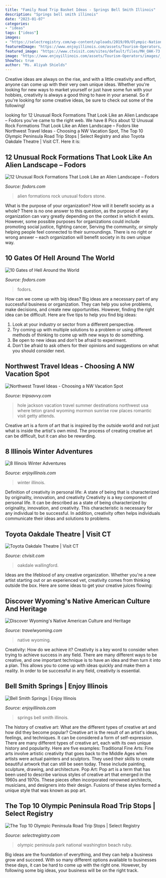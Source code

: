 ```yaml
---
title: "Family Road Trip Basket Ideas - Springs Bell Smith Illinois"
description: "Springs bell smith illinois"
date: "2023-01-07"
categories:
- "ideas"
tags: ["ideas"]
images:
- "https://selectregistry.com/wp-content/uploads/2019/09/Olympic-National-Park-Ruby-Beach-Washington-.jpg"
featuredImage: "https://www.enjoyillinois.com/assets/Tourism-Operators/images/_resampled/ScaleWidthWzEyMDBd/cd43505506c9045bb99e9f9205dc1ca0db277b2ce1fd229bd6e7296bf3a5328d2.jpg"
featured_image: "https://www.ctvisit.com/sites/default/files/MH_OAK-73.jpg"
image: "https://www.enjoyillinois.com/assets/Tourism-Operators/images/_resampled/ScaleWidthWzEyMDBd/cd43505506c9045bb99e9f9205dc1ca0db277b2ce1fd229bd6e7296bf3a5328d2.jpg"
ShowToc: true
author: "Ms. Aliyah Shields"
---
```



Creative ideas are always on the rise, and with a little creativity and effort, anyone can come up with their very own unique ideas. Whether you're looking for new ways to market yourself or just have some fun with your hobbies, creativity is always a good thing to have in your arsenal. So if you're looking for some creative ideas, be sure to check out some of the following!

	

		
looking for 12 Unusual Rock Formations That Look Like an Alien Landscape – Fodors you've came to the right web. We have 8 Pics about 12 Unusual Rock Formations That Look Like an Alien Landscape – Fodors like Northwest Travel Ideas - Choosing a NW Vacation Spot, The Top 10 Olympic Peninsula Road Trip Stops | Select Registry and also Toyota Oakdale Theatre | Visit CT. Here it is:
		
    
## 12 Unusual Rock Formations That Look Like An Alien Landscape – Fodors

<img loading=lazy src="https://www.fodors.com/wp-content/uploads/2017/10/Alien-Worlds-of-Stone-Chiricahua-National-Monument-1.jpg" onerror="this.onerror=null;this.src='https://tse2.mm.bing.net/th?id=OIP.s0cL5ybv9VK9J8F5XIeACgHaE8&amp;pid=15.1';" alt="12 Unusual Rock Formations That Look Like an Alien Landscape – Fodors">

_Source: fodors.com_

>alien formations rock unusual fodors stone. 

	

What is the purpose of your organization? How will it benefit society as a whole?
There is no one answer to this question, as the purpose of any organization can vary greatly depending on the context in which it exists. However, some possible purposes for organizations could include promoting social justice, fighting cancer, Serving the community, or simply helping people feel connected to their surroundings. There is no right or wrong answer – each organization will benefit society in its own unique way.

    
## 10 Gates Of Hell Around The World

<img loading=lazy src="https://www.fodors.com/wp-content/uploads/2020/08/GatesofHell__HERO_shutterstock_1146121913-1536x1024.jpg" onerror="this.onerror=null;this.src='https://tse4.mm.bing.net/th?id=OIP.BtuNCV7qO5MAcHHelcKRPgHaE8&amp;pid=15.1';" alt="10 Gates of Hell Around the World">

_Source: fodors.com_

>fodors. 

	

How can we come up with big ideas?
Big ideas are a necessary part of any successful business or organization. They can help you solve problems, make decisions, and create new opportunities. However, finding the right idea can be difficult. Here are five tips to help you find big ideas:
1. Look at your industry or sector from a different perspective.
2. Try coming up with multiple solutions to a problem or using different methods of thinking to come up with new ways to do something.
3. Be open to new ideas and don’t be afraid to experiment.
4. Don’t be afraid to ask others for their opinions and suggestions on what you should consider next.

    
## Northwest Travel Ideas - Choosing A NW Vacation Spot

<img loading=lazy src="https://fthmb.tqn.com/F5gGnzBp4QOOVWLgvfeikYlP7jo=/3600x2401/filters:fill(auto,1)/Jackson-Hole-588a30735f9b5874eef0e4eb.jpg" onerror="this.onerror=null;this.src='https://tse2.mm.bing.net/th?id=OIP.yIoRDw7zkCA2B7MNPBnLXAHaE8&amp;pid=15.1';" alt="Northwest Travel Ideas - Choosing a NW Vacation Spot">

_Source: tripsavvy.com_

>hole jackson vacation travel summer destinations northwest usa where teton grand wyoming mormon sunrise row places romantic visit getty attends. 

	

Creative art is a form of art that is inspired by the outside world and not just what is inside the artist's own mind. The process of creating creative art can be difficult, but it can also be rewarding.

    
## 8 Illinois Winter Adventures

<img loading=lazy src="https://www.enjoyillinois.com/assets/Uploads/_resampled/ScaleWidthWzEyMDBd/MatthiessenStatePark-Winter2.jpg" onerror="this.onerror=null;this.src='https://tse1.mm.bing.net/th?id=OIP.3vDZcWHiuZq5uVE9cvJjnwHaE8&amp;pid=15.1';" alt="8 Illinois Winter Adventures">

_Source: enjoyillinois.com_

>winter illinois. 

	

Definition of creativity in personal life: A state of being that is characterized by originality, innovation, and creativity
Creativity is a key component of personal life. It can be described as a state of being characterized by originality, innovation, and creativity. This characteristic is necessary for any individual to be successful. In addition, creativity often helps individuals communicate their ideas and solutions to problems.

    
## Toyota Oakdale Theatre | Visit CT

<img loading=lazy src="https://www.ctvisit.com/sites/default/files/MH_OAK-73.jpg" onerror="this.onerror=null;this.src='https://tse1.mm.bing.net/th?id=OIP.I96WrmkAsudX3hrUjk4ZNAHaE8&amp;pid=15.1';" alt="Toyota Oakdale Theatre | Visit CT">

_Source: ctvisit.com_

>oakdale wallingford. 

	

Ideas are the lifeblood of any creative organization. Whether you're a new artist starting out or an experienced vet, creativity comes from thinking outside the box. Here are some ideas to get your creative juices flowing: 

    
## Discover Wyoming&#039;s Native American Culture And Heritage

<img loading=lazy src="https://travelwyoming.com/wp-content/uploads/2021/01/jordankinney-Instagram-2700-ig-1904663120440020918-1536x863.jpg" onerror="this.onerror=null;this.src='https://tse2.mm.bing.net/th?id=OIP.LELeVjc-pOPf0Fb_mqWrhAHaEK&amp;pid=15.1';" alt="Discover Wyoming&#039;s Native American Culture and Heritage">

_Source: travelwyoming.com_

>native wyoming. 

	

Creativity: How do we achieve it?
Creativity is a key word to consider when trying to achieve success in any field. There are many different ways to be creative, and one important technique is to have an idea and then turn it into a plan. This allows you to come up with ideas quickly and make them a reality. In order to be successful in any field, creativity is essential.

    
## Bell Smith Springs | Enjoy Illinois

<img loading=lazy src="https://www.enjoyillinois.com/assets/Tourism-Operators/images/_resampled/ScaleWidthWzEyMDBd/cd43505506c9045bb99e9f9205dc1ca0db277b2ce1fd229bd6e7296bf3a5328d2.jpg" onerror="this.onerror=null;this.src='https://tse1.mm.bing.net/th?id=OIP.evqtHFsuRMpuG6kHH9lZ4AHaEK&amp;pid=15.1';" alt="Bell Smith Springs | Enjoy Illinois">

_Source: enjoyillinois.com_

>springs bell smith illinois. 

	

The history of creative art: What are the different types of creative art and how did they become popular?
Creative art is the result of an artist's ideas, feelings, and techniques. It can be considered a form of self-expression. There are many different types of creative art, each with its own unique history and popularity. Here are five examples:
Traditional Fine Arts: Fine arts involve artistic creativity that goes back to the Middle Ages when artists were actual painters and sculptors. They used their skills to create beautiful artwork that can still be seen today. These include painting, sculpture, drawing, and architecture. Pop Art: Pop art is a term that has been used to describe various styles of creative art that emerged in the 1960s and 1970s. These pieces often incorporated renowned architects, musicians, and designers into their design. Fusions of these styles formed a unique style that was known as pop art.

    
## The Top 10 Olympic Peninsula Road Trip Stops | Select Registry

<img loading=lazy src="https://selectregistry.com/wp-content/uploads/2019/09/Olympic-National-Park-Ruby-Beach-Washington-.jpg" onerror="this.onerror=null;this.src='https://tse4.mm.bing.net/th?id=OIP.wvHU-dlriYMOUDXJnkiZKQHaE8&amp;pid=15.1';" alt="The Top 10 Olympic Peninsula Road Trip Stops | Select Registry">

_Source: selectregistry.com_

>olympic peninsula park national washington beach ruby. 

	

Big ideas are the foundation of everything, and they can help a business grow and succeed. With so many different options available to businesses these days, it can be hard to come up with the right one. However, by following some big ideas, your business will be on the right track.

